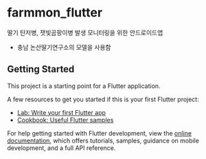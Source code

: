 # farmmon_flutter

딸기 탄저병, 잿빛곰팡이병 발생 모니터링을 위한 안드로이드앱
- 충남 논산딸기연구소의 모델을 사용함

## Getting Started

This project is a starting point for a Flutter application.

A few resources to get you started if this is your first Flutter project:

- [Lab: Write your first Flutter app](https://docs.flutter.dev/get-started/codelab)
- [Cookbook: Useful Flutter samples](https://docs.flutter.dev/cookbook)

For help getting started with Flutter development, view the
[online documentation](https://docs.flutter.dev/), which offers tutorials,
samples, guidance on mobile development, and a full API reference.
